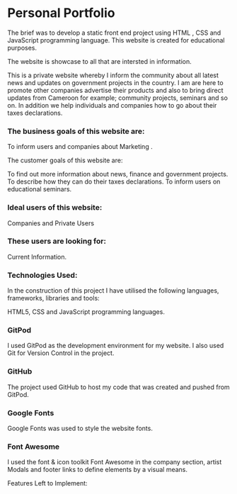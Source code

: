 <h1>Personal Portfolio</h1>

The brief was to develop a static front end project  using HTML , CSS and JavaScript programming language. This website is created for educational purposes.

The website is showcase to all that are intersted in information. 

This is a private website whereby I inform the community about all latest news and updates on government projects in the country. 
I am are here to promote other companies advertise their products and also to bring direct updates from Cameroon for example; community projects, seminars and so on. In addition we help individuals and companies how to go about their taxes declarations.

<h3>The business goals of this website are:</h3>

To inform users  and companies about Marketing .

The customer goals of this website are:

To find out more information about news, finance and government projects.
To describe how they can do their taxes declarations.
To inform users on educational seminars.

<h3>Ideal users of this website:</h3>

Companies and Private Users

<h3>These users are looking for:</h3>

Current Information.

<h3>Technologies Used:</h3>

In the construction of this project I have utilised the following languages, frameworks, libraries and tools:

HTML5, CSS and JavaScript programming languages.

<h3>GitPod</h3>
I used GitPod as the development environment for my website. I also used Git for Version Control in the project.

<h3>GitHub</h3>
The project used GitHub to host my code that was created and pushed from GitPod.

<h3>Google Fonts</h3>
Google Fonts was used to style the website fonts.

<h3>Font Awesome</h3>
I used the font & icon toolkit Font Awesome in the company section, artist Modals and footer links to define elements by a visual means.

Features Left to Implement:

